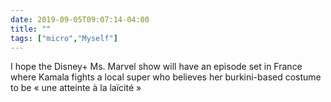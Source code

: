 ```yaml
---
date: 2019-09-05T09:07:14-04:00
title: ""
tags: ["micro","Myself"]
---
```

I hope the Disney+ Ms. Marvel show will have an episode set in France where Kamala fights a local super who believes her burkini-based costume to be « une atteinte à la laïcité »
